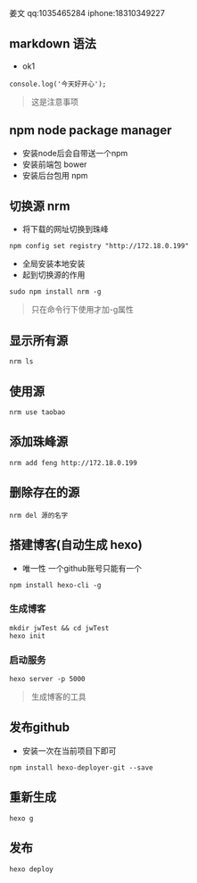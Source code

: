 姜文   qq:1035465284  iphone:18310349227 
## markdown 语法
- ok1

```
console.log('今天好开心');
```

> 这是注意事项

## npm node package manager
- 安装node后会自带送一个npm
- 安装前端包 bower
- 安装后台包用 npm

## 切换源 nrm 
- 将下载的网址切换到珠峰
```
npm config set registry "http://172.18.0.199"
```
- 全局安装本地安装
- 起到切换源的作用
```
sudo npm install nrm -g
```

> 只在命令行下使用才加-g属性

## 显示所有源
```
nrm ls
```

## 使用源
```
nrm use taobao
```

## 添加珠峰源
```
nrm add feng http://172.18.0.199
```

## 删除存在的源
```
nrm del 源的名字
```

## 搭建博客(自动生成 hexo)
- 唯一性 一个github账号只能有一个
``` 
npm install hexo-cli -g
```
### 生成博客
```
mkdir jwTest && cd jwTest
hexo init
```

### 启动服务
```
hexo server -p 5000
```

> 生成博客的工具

## 发布github
- 安装一次在当前项目下即可
```
npm install hexo-deployer-git --save
```
## 重新生成
```
hexo g
```
## 发布
```
hexo deploy
```